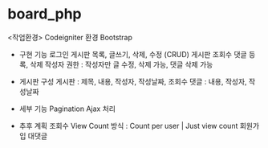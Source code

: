 # board_php

<작업환경>
 Codeigniter 환경
 Bootstrap

- 구현 기능
로그인
게시판 목록, 글쓰기, 삭제, 수정 (CRUD)
게시판 조회수
댓글 등록, 삭제
작성자 권한 : 작성자만 글 수정, 삭제 가능, 댓글 삭제 가능

- 게시판 구성
게시판 : 제목, 내용, 작성자, 작성날짜, 조회수
댓글 : 내용, 작성자, 작성날짜

- 세부 기능
Pagination
Ajax 처리

- 추후 계획
조회수 View Count 방식
 : Count per user | Just view count
회원가입 
대댓글
